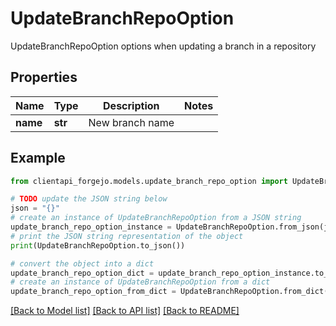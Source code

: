 # UpdateBranchRepoOption

UpdateBranchRepoOption options when updating a branch in a repository

## Properties

Name | Type | Description | Notes
------------ | ------------- | ------------- | -------------
**name** | **str** | New branch name | 

## Example

```python
from clientapi_forgejo.models.update_branch_repo_option import UpdateBranchRepoOption

# TODO update the JSON string below
json = "{}"
# create an instance of UpdateBranchRepoOption from a JSON string
update_branch_repo_option_instance = UpdateBranchRepoOption.from_json(json)
# print the JSON string representation of the object
print(UpdateBranchRepoOption.to_json())

# convert the object into a dict
update_branch_repo_option_dict = update_branch_repo_option_instance.to_dict()
# create an instance of UpdateBranchRepoOption from a dict
update_branch_repo_option_from_dict = UpdateBranchRepoOption.from_dict(update_branch_repo_option_dict)
```
[[Back to Model list]](../README.md#documentation-for-models) [[Back to API list]](../README.md#documentation-for-api-endpoints) [[Back to README]](../README.md)


